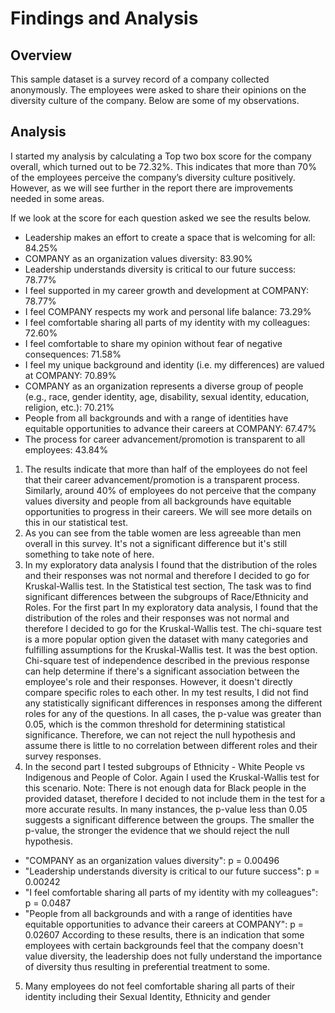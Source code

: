 # Findings and Analysis

## Overview
This sample dataset is a survey record of a company collected anonymously.
The employees were asked to share their opinions on the diversity culture of
the company. Below are some of my observations.

## Analysis
I started my analysis by calculating a Top two box score for the company
overall, which turned out to be 72.32%. This indicates that more
than 70% of the employees perceive the company’s diversity culture positively. However, as we will see further in the report there are
improvements needed in some areas.

If we look at the score for each question asked we see the results below.

- Leadership makes an effort to create a space that is welcoming for all: 84.25%
- COMPANY as an organization values diversity: 83.90%
- Leadership understands diversity is critical to our future success: 78.77%
- I feel supported in my career growth and development at COMPANY: 78.77%
- I feel COMPANY respects my work and personal life balance: 73.29%
- I feel comfortable sharing all parts of my identity with my colleagues: 72.60%
- I feel comfortable to share my opinion without fear of negative consequences:
71.58%
- I feel my unique background and identity (i.e. my differences) are valued at
COMPANY: 70.89%
- COMPANY as an organization represents a diverse group of people (e.g., race,
gender identity, age, disability, sexual identity, education, religion, etc.): 70.21%
- People from all backgrounds and with a range of identities have equitable
opportunities to advance their careers at COMPANY: 67.47%
- The process for career advancement/promotion is transparent to all employees:
43.84%
  
1. The results indicate that more than half of the employees do not
feel that their career advancement/promotion is a transparent process.
Similarly, around 40% of employees do not perceive that the company
values diversity and people from all backgrounds have equitable
opportunities to progress in their careers. We will see more details on this in
our statistical test.
2. As you can see from the table women are less agreeable than
men overall in this survey. It's not a significant difference but it's still
something to take note of here.
3. In my exploratory data analysis I found that the distribution of the roles
and their responses was not normal and therefore I decided to go for
Kruskal-Wallis test. In the Statistical test section, The task was to find
significant differences between the subgroups of Race/Ethnicity and
Roles.
For the first part In my exploratory data analysis, I found that the
distribution of the roles and their responses was not normal and
therefore I decided to go for the Kruskal-Wallis test. The chi-square test is a
more popular option given the dataset with many categories and
fulfilling assumptions for the Kruskal-Wallis test. It was the best option.
Chi-square test of independence described in the previous response
can help determine if there's a significant association between the
employee's role and their responses. However, it doesn't directly
compare specific roles to each other.
In my test results, I did not find any statistically significant differences in
responses among the different roles for any of the questions. In all
cases, the p-value was greater than 0.05, which is the common
threshold for determining statistical significance. Therefore, we can not
reject the null hypothesis and assume there is little to no correlation
between different roles and their survey responses.
4. In the second part I tested subgroups of Ethnicity - White People vs
Indigenous and People of Color. Again I used the Kruskal-Wallis test for
this scenario.
Note: There is not enough data for Black people in the provided dataset,
therefore I decided to not include them in the test for a more accurate
results.
In many instances, the p-value less than 0.05 suggests a significant
difference between the groups. The smaller the p-value, the stronger
the evidence that we should reject the null hypothesis.
- "COMPANY as an organization values diversity": p = 0.00496
- "Leadership understands diversity is critical to our future success": p =
0.00242
- "I feel comfortable sharing all parts of my identity with my colleagues": p
= 0.0487
- "People from all backgrounds and with a range of identities have
equitable opportunities to advance their careers at COMPANY": p =
0.02607
According to these results, there is an indication that some employees with
certain backgrounds feel that the company doesn't value diversity, the leadership
does not fully understand the importance of diversity thus resulting in
preferential treatment to some.
5. Many employees do not feel comfortable sharing all parts of their
identity including their Sexual Identity, Ethnicity and gender
